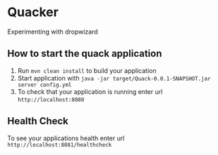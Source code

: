 # Quacker
Experimenting with dropwizard

How to start the quack application
---

1. Run `mvn clean install` to build your application
1. Start application with `java -jar target/Quack-0.0.1-SNAPSHOT.jar server config.yml`
1. To check that your application is running enter url `http://localhost:8080`

Health Check
---

To see your applications health enter url `http://localhost:8081/healthcheck`
